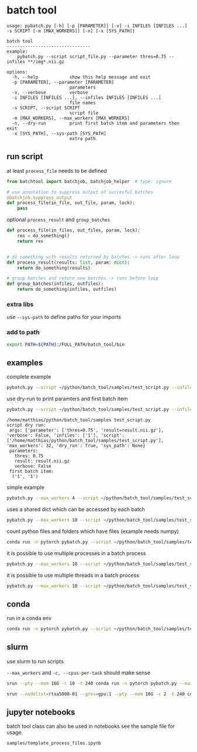 # batch tool
```
usage: pybatch.py [-h] [-p [PARAMETER]] [-v] -i INFILES [INFILES ...] -s SCRIPT [-m [MAX_WORKERS]] [-n] [-x [SYS_PATH]]

batch tool
--------------------------------
example:
    pybatch.py --script script_file.py --parameter thres=0.75 --infiles **/img*.nii.gz

options:
  -h, --help            show this help message and exit
  -p [PARAMETER], --parameter [PARAMETER]
                        parameters
  -v, --verbose         verbose
  -i INFILES [INFILES ...], --infiles INFILES [INFILES ...]
                        file names
  -s SCRIPT, --script SCRIPT
                        script file
  -m [MAX_WORKERS], --max_workers [MAX_WORKERS]
  -n, --dry-run         print first batch item and parameters then exit
  -x [SYS_PATH], --sys-path [SYS_PATH]
                        extra path

```

## run script

at least ```process_file``` needs to be defined
```python
from batchtool import batchjob, batchjob_helper  # type: ignore

# use annotation to suppress output of succesful batches
@batchjob.suppress_output
def process_file(in_file, out_file, param, lock):
    pass
```

optional ```process_result``` and ```group_batches```

```python
def process_file(in_files, out_files, param, lock):
    res = do_something()
    return res


# do something with results returned by batches -> runs after loop
def process_result(results: list, param: dict):
    return do_something(results)

# group batches and return new batches -> runs before loop
def group_batches(infiles, outfiles):
    return do_something(infiles, outfiles)

```
### extra libs
use ```--sys-path``` to define paths for your imports

### add to path
```bash
export PATH=${PATH}:/FULL_PATH/batch_tool/bin
```

## examples
complete example
```bash
pybatch.py --script ~/python/batch_tool/samples/test_script.py --infiles 1 2 3 4 5 6 7 8 9 10  --verbose
```
use dry-run to print paramters and first batch item
```bash
pybatch.py --script ~/python/batch_tool/samples/test_script.py --infiles 1 --parameter thres=0.75 -p result=result.nii.gz --dry-run
```
```
/home/matthias/python/batch_tool/samples test_script.py
script dry run:
 args: {'parameter': ['thres=0.75', 'result=result.nii.gz'], 'verbose': False, 'infiles': ['1'], 'script': ['/home/matthias/python/batch_tool/samples/test_script.py'], 'max_workers': 32, 'dry_run': True, 'sys_path': None}
 parameters:
   thres: 0.75
   result: result.nii.gz
   verbose: False
 first batch item:
  ('1', '1')
```
simple example
```bash
pybatch.py --max_workers 4 --script ~/python/batch_tool/samples/test_script2.py --infiles 1 2 3 4 5 6 7 8 9 10  --verbose
```
uses a shared dict which can be accessed by each batch
```bash
pybatch.py --max_workers 10 --script ~/python/batch_tool/samples/test_script3.py --infiles 1 2 3 4 5 6 7 8 9 10  --verbose
```
count python files and folders which have files (example needs numpy)
```bash
conda run -n pytorch pybatch.py --script ~/python/batch_tool/samples/test_script4.py --infiles ~/python/batch_tool/**/*.py  --verbose
```
it is possible to use multiple processes in a batch process
```bash
pybatch.py --max_workers 10 --script ~/python/batch_tool/samples/test_script5.py --infiles 1 2 3 4 5 6 7 8 9 10  --verbose
```
it is possible to use multiple threads in a batch process
```bash
pybatch.py --max_workers 10 --script ~/python/batch_tool/samples/test_script6.py --infiles 1 2 3 4 5 6 7 8 9 10  --verbose
```
## conda

run in a conda env
```bash
conda run -n pytorch pybatch.py --script ~/python/batch_tool/samples/test_script.py --infiles 1 2 3 4 5 6 7 8 9 10  --verbose
```

## slurm
use slurm to run scripts

```--max_workers``` and  ```-c, --cpus-per-task``` should make sense
```bash
srun --pty --mem 16G -c 10 -t 240 conda run -n pytorch pybatch.py --max_workers 10 --script ~/python/batch_tool/samples/test_script2.py --infiles 1 2 3 4 5 6 7 8 9 10  --verbose
```
```bash
srun --nodelist=rtxa5000-01 --gres=gpu:1 --pty --mem 16G -c 2 -t 240 conda run -n pytorch  pybatch.py --script ~/python/batch_tool/samples/test_script2.py --infiles 1 2 3 4 5 6 7 8 9 10  --verbose
```

## jupyter notebooks
batch tool class can also be used in notebooks
see the sample file for usage
```
samples/template_process_files.ipynb
```